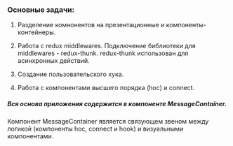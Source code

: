 
### Основные задачи:

1. Разделение комнонентов на презентационные и компоненты-контейнеры.

2. Работа с redux middlewares.
   Подключение библиотеки для middlewares - redux-thunk.
   redux-thunk использован для асинхронных действий.

3. Создание пользовательского хука.

4. Работа с компонентами высшего порядка (hoc) и connect.

##### Вся основа приложения содержится в компоненте MessageContainer.

Компонент MessageContainer является связующем звеном между логикой (компоненты hoc, connect и hook) и визуальными компонентами.
